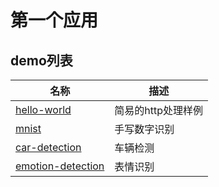 # 第一个应用

## demo列表

|名称|描述|
|-|-|
|[hello-world](./hello-world.md)|简易的http处理样例|
|[mnist](./mnist.md)|手写数字识别|
|[car-detection](./car-detection.md)|车辆检测|
|[emotion-detection](./emotion-detection.md)|表情识别|
